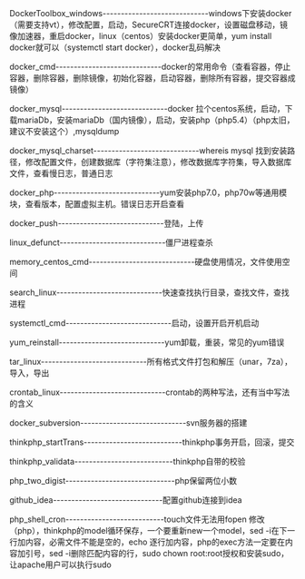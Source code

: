 DockerToolbox_windows-----------------------------windows下安装docker（需要支持vt），修改配置，启动，SecureCRT连接docker，设置磁盘移动，镜像加速器，重启docker，linux（centos）安装docker更简单，yum install docker就可以（systemctl start docker），docker乱码解决



docker_cmd-----------------------------docker的常用命令（查看容器，停止容器，删除容器，删除镜像，初始化容器，启动容器，删除所有容器，提交容器成镜像）



docker_mysql-----------------------------docker 拉个centos系统，启动，下载mariaDb，安装mariaDb（国内镜像），启动，安装php（php5.4）（php太旧，建议不安装这个）,mysqldump 



docker_mysql_charset-----------------------------whereis mysql 找到安装路径，修改配置文件，创建数据库（字符集注意），修改数据库字符集，导入数据库文件，查看慢日志，普通日志


docker_php-----------------------------yum安装php7.0，php70w等通用模块，查看版本，配置虚拟主机。错误日志开启查看



docker_push-----------------------------登陆，上传




linux_defunct-----------------------------僵尸进程查杀




memory_centos_cmd-----------------------------硬盘使用情况，文件使用空间



search_linux-----------------------------快速查找执行目录，查找文件，查找进程


systemctl_cmd-----------------------------启动，设置开启开机启动


yum_reinstall-----------------------------yum卸载，重装，常见的yum错误


tar_linux-----------------------------所有格式文件打包和解压（unar，7za），导入，导出

crontab_linux-----------------------------crontab的两种写法，还有当中写法的含义


docker_subversion-----------------------------svn服务器的搭建


thinkphp_startTrans---------------------------thinkphp事务开启，回滚，提交


thinkphp_validata---------------------------thinkphp自带的校验


php_two_digist------------------------------php保留两位小数


github_idea------------------------------配置github连接到idea


php_shell_cron---------------------------touch文件无法用fopen 修改（php），thinkphp的model循环保存，一个要重新new一个model，sed -i在下一行加内容，必需文件不能是空的，echo 逐行加内容，php的exec方法一定要在内容加引号，sed -i删除匹配内容的行，sudo chown root:root授权和安装sudo，让apache用户可以执行sudo

